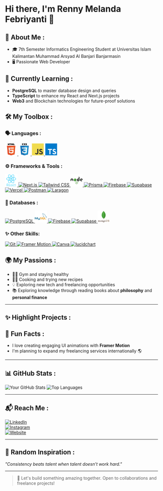 # Hi there, I'm Renny Melanda Febriyanti 👋

## 🌟 About Me :
- 🎓 7th Semester Informatics Engineering Student at Universitas Islam Kalimantan Muhammad Arsyad Al Banjari Banjarmasin
- 🖥️ Passionate Web Developer

## 🌱 Currently Learning :
- **PostgreSQL** to master database design and queries  
- **TypeScript** to enhance my React and Next.js projects  
- **Web3** and Blockchain technologies for future-proof solutions  

## 🛠️ My Toolbox :

### 🗣️ Languages :
<p align="left"> 
  <a href="https://www.w3.org/html/" target="_blank"> 
    <img src="https://raw.githubusercontent.com/devicons/devicon/master/icons/html5/html5-original-wordmark.svg" alt="HTML5" width="40" height="40"/> 
  </a>
  <a href="https://www.w3schools.com/css/" target="_blank"> 
    <img src="https://raw.githubusercontent.com/devicons/devicon/master/icons/css3/css3-original-wordmark.svg" alt="CSS3" width="40" height="40"/> 
  </a>
  <a href="https://developer.mozilla.org/en-US/docs/Web/JavaScript" target="_blank"> 
    <img src="https://raw.githubusercontent.com/devicons/devicon/master/icons/javascript/javascript-original.svg" alt="JavaScript" width="40" height="40"/> 
  </a>
  <a href="https://www.typescriptlang.org/" target="_blank"> 
    <img src="https://raw.githubusercontent.com/devicons/devicon/master/icons/typescript/typescript-original.svg" alt="TypeScript" width="40" height="40"/> 
  </a>
</p>

### ⚙️ Frameworks & Tools :
<p align="left"> 
  <a href="https://reactjs.org/" target="_blank"> 
    <img src="https://raw.githubusercontent.com/devicons/devicon/master/icons/react/react-original-wordmark.svg" alt="React" width="40" height="40"/> 
  </a> 
  <a href="https://nextjs.org/" target="_blank"> 
    <img src="https://images.ctfassets.net/23aumh6u8s0i/6pjUKboBuFLvCKkE3esaFA/5f2101d6d2add5c615db5e98a553fc44/nextjs.jpeg" alt="Next.js" width="40" height="40"/> 
  </a> 
  <a href="https://tailwindcss.com/" target="_blank"> 
    <img src="https://www.vectorlogo.zone/logos/tailwindcss/tailwindcss-icon.svg" alt="Tailwind CSS" width="40" height="40"/> 
  </a> 
  <a href="https://nodejs.org/" target="_blank"> 
    <img src="https://raw.githubusercontent.com/devicons/devicon/master/icons/nodejs/nodejs-original-wordmark.svg" alt="Node.js" width="40" height="40"/> 
  </a> 
  <a href="https://prisma.io/" target="_blank"> 
    <img src="https://cdn.worldvectorlogo.com/logos/prisma-3.svg" alt="Prisma" width="40" height="40"/> 
  </a>
  <a href="https://firebase.google.com/" target="_blank"> 
    <img src="https://www.vectorlogo.zone/logos/firebase/firebase-icon.svg" alt="Firebase" width="40" height="40"/> 
  </a> 
  <a href="https://supabase.com/" target="_blank"> 
    <img src="https://www.vectorlogo.zone/logos/supabase/supabase-icon.svg" alt="Supabase" width="40" height="40"/> 
  </a>
  <a href="https://vercel.com/" target="_blank"> 
    <img src="https://www.vectorlogo.zone/logos/vercel/vercel-icon.svg" alt="Vercel" width="40" height="40"/> 
  </a> 
  <a href="https://postman.com" target="_blank">
    <img src="https://www.vectorlogo.zone/logos/getpostman/getpostman-icon.svg" alt="Postman" width="40" height="40"/>
  </a>
  <a href="https://laragon.org/" target="_blank">
    <img src="https://cdn.worldvectorlogo.com/logos/laragon.svg" alt="Laragon" width="40" height="40"/>
  </a>
</p>

### 💾 Databases :
<p align="left">
  <a href="https://www.postgresql.org/" target="_blank"> 
    <img src="https://www.vectorlogo.zone/logos/postgresql/postgresql-icon.svg" alt="PostgreSQL" width="40" height="40"/> 
  </a>
  <a href="https://www.mysql.com/" target="_blank"> 
    <img src="https://raw.githubusercontent.com/devicons/devicon/master/icons/mysql/mysql-original-wordmark.svg" alt="MySQL" width="40" height="40"/> 
  </a>
  <a href="https://firebase.google.com/" target="_blank"> 
    <img src="https://www.vectorlogo.zone/logos/firebase/firebase-icon.svg" alt="Firebase" width="40" height="40"/> 
  </a>
  <a href="https://supabase.com/" target="_blank"> 
    <img src="https://www.vectorlogo.zone/logos/supabase/supabase-icon.svg" alt="Supabase" width="40" height="40"/> 
  </a>
  <a href="https://www.mongodb.com/" target="_blank"> 
    <img src="https://raw.githubusercontent.com/devicons/devicon/master/icons/mongodb/mongodb-original-wordmark.svg" alt="MongoDB" width="40" height="40"/> 
  </a>
</p>

### ✨ Other Skills:
<p align="left"> 
  <a href="https://git-scm.com/" target="_blank"> 
    <img src="https://www.vectorlogo.zone/logos/git-scm/git-scm-icon.svg" alt="Git" width="40" height="40"/> 
  </a> 
  <a href="https://framer.com/motion" target="_blank"> 
    <img src="https://www.vectorlogo.zone/logos/framer/framer-icon.svg" alt="Framer Motion" width="40" height="40"/> 
  </a>
  <a href="https://www.canva.com/" target="_blank"> 
    <img src="https://firebearstudio.com/blog/wp-content/uploads/2022/11/1A6kkoOVJVpXPWewg8axc5w.png" alt="Canva" width="40" height="40"/> 
  </a>
  <a href="https://www.lucidchart.com" target="_blank"> 
    <img src="https://www.commonsense.org/sites/default/files/png/2022-08/lucidchart-logo.png" alt="lucidchart" width="40" height="40"/> 
  </a>
</p>


## 🌍 My Passions :
- 🏋️‍♂️ Gym and staying healthy  
- 👨‍🍳 Cooking and trying new recipes  
- 💡 Exploring new tech and freelancing opportunities  
- 📚 Exploring knowledge through reading books about **philosophy** and **personal finance**  


---

## ✨ Highlight Projects :


## 🎯 Fun Facts :
- I love creating engaging UI animations with **Framer Motion**  
- I'm planning to expand my freelancing services internationally 🌎  

---
## 📊 GitHub Stats :
![Your GitHub Stats](https://github-readme-stats.vercel.app/api?username=rennymlndf&show_icons=true&theme=tokyonight)
![Top Languages](https://github-readme-stats.vercel.app/api/top-langs/?username=rennymlndf&layout=compact&theme=tokyonight)


---


## 📬 Reach Me :
[![LinkedIn](https://img.shields.io/badge/LinkedIn-blue?style=flat&logo=linkedin)](https://id.linkedin.com/in/rennymlndf)  
[![Instagram](https://img.shields.io/badge/Instagram-pink?style=flat&logo=instagram)](https://www.instagram.com/rennymlndf/#)  
[![Website](https://img.shields.io/badge/Portfolio-website-brightgreen?style=flat&logo=vercel)](https://web-portfolio-rennymlndf.vercel.app/)

---

## 🌟 Random Inspiration :
_"Consistency beats talent when talent doesn’t work hard."_  

---

> 🚀 Let's build something amazing together. Open to collaborations and freelance projects!
